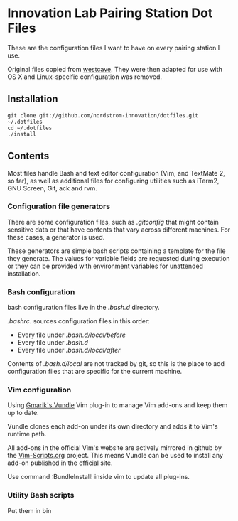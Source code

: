 # Innovation Lab Pairing Station Dot Files

These are the configuration files I want to have on every pairing station I use.

Original files copied from [westcave](https://github.com/westcave/dotfiles).
They were then adapted for use with OS X and Linux-specific configuration was
removed.

## Installation

    git clone git://github.com/nordstrom-innovation/dotfiles.git ~/.dotfiles
    cd ~/.dotfiles
    ./install

## Contents

Most files handle Bash and text editor configuration (Vim, and TextMate 2, so far),
as well as additional files for configuring utilities such as iTerm2,
GNU Screen, Git, ack and rvm.

### Configuration file generators

There are some configuration files, such as _.gitconfig_ that might contain
sensitive data or that have contents that vary across different machines. For
these cases, a generator is used. 

These generators are simple bash scripts containing a template for the
file they generate. The values for variable fields are requested during
execution or they can be provided with environment variables for unattended
installation.

### Bash configuration

bash configuration files live in the _.bash.d_ directory.

_.bashrc_. sources configuration files in this order:

 * Every file under _.bash.d/local/before_
 * Every file under _.bash.d_
 * Every file under _.bash.d/local/after_

Contents of _.bash.d/local_ are not tracked by git, so this is the place to
add configuration files that are specific for the current machine.

### Vim configuration

Using [Gmarik's Vundle](https://github.com/gmarik/vundle) Vim plug-in to
manage Vim add-ons and keep them up to date.

Vundle clones each add-on under its own directory and adds it to
Vim's runtime path.

All add-ons in the official Vim's website are actively mirrored in github by
the [Vim-Scripts.org](http://vim-scripts.org/) project. This means Vundle can
be used to install any add-on published in the official site.

Use command :BundleInstall! inside vim to update all plug-ins. 

### Utility Bash scripts
Put them in bin

<!--
vim:linebreak:textwidth=78:spell:
-->
